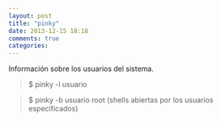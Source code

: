 ```yaml
---
layout: post
title: "pinky"
date: 2013-12-15 18:18
comments: true
categories: 
---
```

Información sobre los usuarios del sistema.

>$ pinky -l usuario

>$ pinky -b usuario root (shells abiertas por los usuarios especificados)

